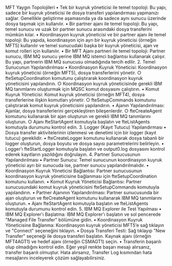 MFT Yaygın Topolojileri
	• Tek bir kuyruk yöneticisi ile temel topoloji: Bu yapı, sadece bir kuyruk yöneticisi ile dosya transferi yapılandırması yapmanızı sağlar. Genellikle geliştirme aşamasında ya da sadece aynı sunucu üzerinde dosya taşımak için kullanılır.
	• Bir partner ajanı ile temel topoloji: Bu yapı, temel sunucu ve uzak bir partner sunucu arasındaki dosya transferini mümkün kılar.
	• Koordinasyon kuyruk yöneticisi ve bir partner ajanı ile temel topoloji: Bu yapıda, koordinasyon için ayrı bir kuyruk yöneticisi (örneğin MFT5) kullanılır ve temel sunucudaki başka bir kuyruk yöneticisi, ajan ve komut rolleri için kullanılır.
	• Bir MFT Ajanı partneri ile temel topoloji: Partner sunucu, IBM MQ sunucu yerine IBM MQ istemci bağlantısı kullanarak çalışır. Bu yapı, partnerin IBM MQ sunucusu olmadığında tercih edilir.
2. Temel Sunucunun Yapılandırılması
	• Koordinasyon Kuyruk Yöneticisi: Koordinasyon kuyruk yöneticisi (örneğin MFT5), dosya transferlerini yönetir.
		○ fteSetupCoordination komutunu çalıştırarak koordinasyon kuyruk yöneticisini yapılandırın.
		○ Koordinasyon kuyruk yöneticisinde gerekli IBM MQ tanımlarını oluşturmak için MQSC komut dosyasını çalıştırın.
	• Komut Kuyruk Yöneticisi: Komut kuyruk yöneticisi (örneğin MFT4), dosya transferlerine ilişkin komutları yönetir.
		○ fteSetupCommands komutunu çalıştırarak komut kuyruk yöneticisini yapılandırın.
	• Ajanın Yapılandırılması: Ajanlar, dosya transferlerini gerçekleştiren bileşenlerdir.
		○ fteCreateAgent komutunu kullanarak bir ajan oluşturun ve gerekli IBM MQ tanımlarını oluşturun.
		○ Ajanı fteStartAgent komutuyla başlatın ve fteListAgents komutuyla durumunu kontrol edin.
3. Logger (Kayıt Tutucu) Yapılandırması
	• Dosya transfer aktivitelerinin izlenmesi ve denetimi için bir logger (kayıt tutucu) gereklidir.
	• fteCreateLogger komutunu kullanarak dosya tabanlı bir logger oluşturun, dosya boyutu ve dosya sayısı parametrelerini belirleyin.
	• Logger'ı fteStartLogger komutuyla başlatın ve output0.log dosyasını kontrol ederek kayıtların yazıldığını doğrulayın.
4. Partner Sunucusunun Yapılandırılması
	• Partner Sunucu: Temel sunucunun koordinasyon kuyruk yöneticisi ayrı bir sunucuda ise, partner sunucu yapılandırılmalıdır.
	• Koordinasyon Kuyruk Yöneticisi Bağlantısı: Partner sunucusunun koordinasyon kuyruk yöneticisine bağlanması için fteSetupCoordination komutunu kullanın.
	• Komut Kuyruk Yöneticisi Bağlantısı: Partner sunucusundaki komut kuyruk yöneticisini fteSetupCommands komutuyla yapılandırın.
	• Partner Ajanının Yapılandırılması: Partner sunucusunda bir ajan oluşturun ve fteCreateAgent komutunu kullanarak IBM MQ tanımlarını oluşturun.
	• Ajanı fteStartAgent komutuyla başlatın ve fteListAgents komutuyla durumunu kontrol edin.
5. IBM MQ Explorer ile Test Yapılması
	• IBM MQ Explorer'ı Başlatma: IBM MQ Explorer'ı başlatın ve sol pencerede "Managed File Transfer" bölümüne gidin.
	• Koordinasyon Kuyruk Yöneticisine Bağlanma: Koordinasyon kuyruk yöneticisi MFT5’e sağ tıklayın ve "Connect" seçeneğini tıklayın.
	• Dosya Transferi Testi: Sağ tıklayıp "New Transfer" seçeneği ile dosya transferi başlatın. Kaynak ajanı (örneğin MFT4AGT1) ve hedef ajanı (örneğin CSMAGT1) seçin.
	• Transferin başarılı olup olmadığını kontrol edin. Eğer yeşil renkte başarı mesajı alırsanız, transfer başarılı olmuştur. Hata alırsanız, Transfer Log kısmından hata mesajlarını inceleyerek çözüm sağlayabilirsiniz.
